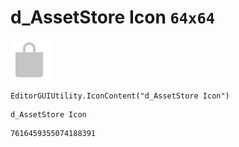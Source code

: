 # d_AssetStore Icon `64x64`
<img src="/img/d_AssetStore%20Icon.png" width=64 height=64>

``` CSharp
EditorGUIUtility.IconContent("d_AssetStore Icon")
```
```
d_AssetStore Icon
```
```
7616459355074188391
```

